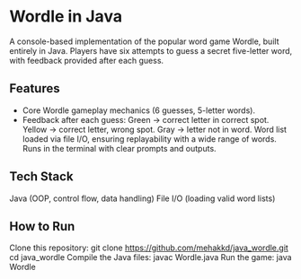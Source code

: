 # Wordle in Java
A console-based implementation of the popular word game Wordle, built entirely in Java.
Players have six attempts to guess a secret five-letter word, with feedback provided after each guess.
## Features
- Core Wordle gameplay mechanics (6 guesses, 5-letter words).
- Feedback after each guess:
Green → correct letter in correct spot.
Yellow → correct letter, wrong spot.
Gray → letter not in word.
Word list loaded via file I/O, ensuring replayability with a wide range of words.
Runs in the terminal with clear prompts and outputs.
## Tech Stack
Java (OOP, control flow, data handling)
File I/O (loading valid word lists)
## How to Run
Clone this repository:
git clone https://github.com/mehakkd/java_wordle.git
cd java_wordle
Compile the Java files:
javac Wordle.java
Run the game:
java Wordle
